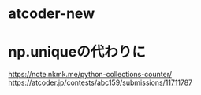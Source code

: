 # atcoder-new

# np.uniqueの代わりに
https://note.nkmk.me/python-collections-counter/
https://atcoder.jp/contests/abc159/submissions/11711787